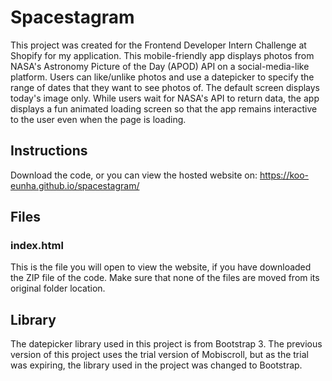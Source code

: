 # Spacestagram

This project was created for the Frontend Developer Intern Challenge at Shopify for my application.
This mobile-friendly app displays photos from NASA's Astronomy Picture of the Day (APOD) API on a social-media-like platform.
Users can like/unlike photos and use a datepicker to specify the range of dates that they want to see photos of.
The default screen displays today's image only.
While users wait for NASA's API to return data, the app displays a fun animated loading screen so that the app remains interactive to the user even when the page is loading.

## Instructions

Download the code, or you can view the hosted website on: https://koo-eunha.github.io/spacestagram/

## Files
### index.html
This is the file you will open to view the website, if you have downloaded the ZIP file of the code.
Make sure that none of the files are moved from its original folder location.

## Library
The datepicker library used in this project is from Bootstrap 3. The previous version of this project uses the trial version of Mobiscroll,
but as the trial was expiring, the library used in the project was changed to Bootstrap.
